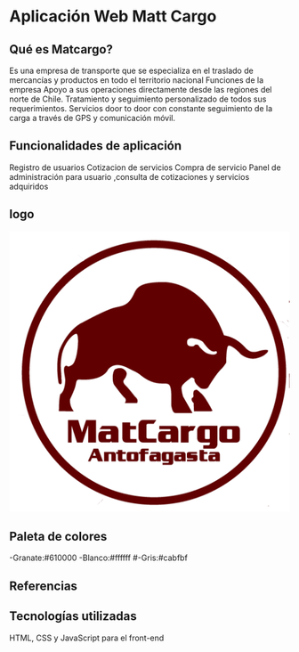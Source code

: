 # Aplicación Web Matt Cargo

## Qué es Matcargo?

Es una empresa de transporte que se especializa en el traslado de mercancías y productos en todo el territorio nacional
Funciones de la empresa
Apoyo a sus operaciones directamente desde las regiones del norte de Chile.
Tratamiento y seguimiento personalizado de todos sus requerimientos.
Servicios door to door con constante seguimiento de la carga a través de GPS y comunicación móvil.

## Funcionalidades de aplicación

Registro de usuarios
Cotizacion de servicios
Compra de servicio
Panel de administración para usuario ,consulta de cotizaciones y servicios adquiridos

## logo

![granate|50](./assets/img/logogranate.png)

## Paleta de colores

-Granate:#610000
-Blanco:#ffffff
#-Gris:#cabfbf

## Referencias

## Tecnologías utilizadas

HTML, CSS y JavaScript para el front-end
